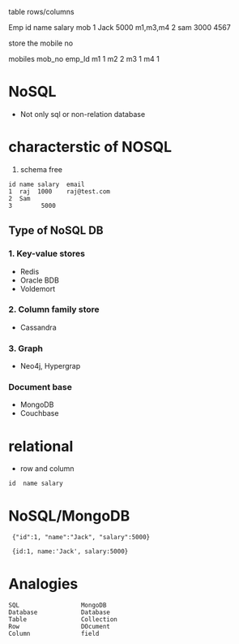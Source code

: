 table
rows/columns

Emp
id      name    salary  mob
1       Jack    5000    m1,m3,m4
2       sam  3000    4567

store the mobile no

mobiles
mob_no          emp_Id
m1              1
m2              2
m3              1
m4              1

# NoSQL
- Not only sql or non-relation database


# characterstic of NOSQL
1. schema free

```
id name salary  email
1  raj  1000    raj@test.com
2  Sam
3        5000

```

## Type of NoSQL DB
### 1. Key-value stores
- Redis
- Oracle BDB
- Voldemort

### 2. Column family store
- Cassandra

### 3. Graph
- Neo4j, Hypergrap

### Document base
- MongoDB
- Couchbase


# relational
- row and column
```
id  name salary

```

# NoSQL/MongoDB
```
 {"id":1, "name":"Jack", "salary":5000}

 {id:1, name:'Jack', salary:5000}
```

# Analogies
```
SQL                 MongoDB
Database            Database
Table               Collection
Row                 DOcument
Column              field

```